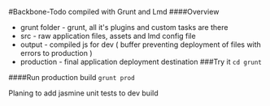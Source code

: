 #Backbone-Todo compiled with Grunt and Lmd
####Overview
 - grunt folder - grunt, all it's plugins and custom tasks are
there
 - src - raw application files, assets and lmd config file
 - output - compiled js for dev ( buffer preventing
deployment of files with errors to production )
 - production - final application deployment destination
###Try it
```cd grunt```  

####Run production build ```grunt prod```  

Planing to add jasmine unit tests to dev build

